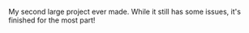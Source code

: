 My second large project ever made. While it still has some issues, it's finished for the most part!

